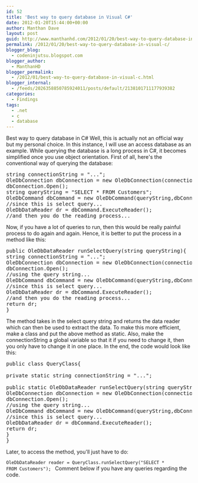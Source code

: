 ```yaml
---
id: 52
title: 'Best way to query database in Visual C#'
date: 2012-01-20T15:44:00+00:00
author: Manthan Dave
layout: post
guid: http://www.manthanhd.com/2012/01/20/best-way-to-query-database-in-visual-c/
permalink: /2012/01/20/best-way-to-query-database-in-visual-c/
blogger_blog:
  - codeninjutsu.blogspot.com
blogger_author:
  - ManthanHD
blogger_permalink:
  - /2012/01/best-way-to-query-database-in-visual-c.html
blogger_internal:
  - /feeds/2026358850785924011/posts/default/2138101711177939382
categories:
  - Findings
tags:
  - .net
  - c
  - database
---
```

Best way to query database in C#
Well, this is actually not an official way but my personal choice. In this instance, I will use an access database as an example.
While querying the database is a long process in C#, it becomes simplified once you use object orientation. First of all, here's the conventional way of querying the database:
<pre class="lang:c#">string connectionString = "...";
OleDbConnection dbConnection = new OleDbConnection(connectionString);
dbConnection.Open();
string queryString = "SELECT * FROM Customers";
OleDbCommand dbCommand = new OleDbCommand(queryString,dbConnection);
//since this is select query...
OleDbDataReader dr = dbCommand.ExecuteReader();
//and then you do the reading process...</pre>
Now, if you have a lot of queries to run, then this would be really painful process to do again and again. Hence, it is better to put the process in a method like this:
<pre class="lang:c#">public OleDbDataReader runSelectQuery(string queryString){
string connectionString = "...";
OleDbConnection dbConnection = new OleDbConnection(connectionString);
dbConnection.Open();
//using the query string...
OleDbCommand dbCommand = new OleDbCommand(queryString,dbConnection);
//since this is select query...
OleDbDataReader dr = dbCommand.ExecuteReader();
//and then you do the reading process...
return dr;
}</pre>
The method takes in the select query string and returns the data reader which can then be used to extract the data. To make this more efficient, make a class and put the above method as static. Also, make the connectionString a global variable so that it if you need to change it, then you only have to change it in one place. In the end, the code would look like this:
<pre class="lang:c#">public class QueryClass{

private static string connectionString = "...";

public static OleDbDataReader runSelectQuery(string queryString){
OleDbConnection dbConnection = new OleDbConnection(connectionString);
dbConnection.Open();
//using the query string...
OleDbCommand dbCommand = new OleDbCommand(queryString,dbConnection);
//since this is select query...
OleDbDataReader dr = dbCommand.ExecuteReader();
return dr;
}
}</pre>
Later, to access the method, you'll just have to do:

<code>OleDbDataReader reader = QueryClass.runSelectQuery("SELECT * FROM Customers");
</code>
Comment below if you have any queries regarding the code.